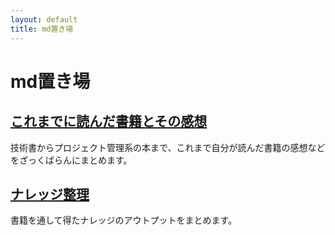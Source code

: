 ```yaml
---
layout: default
title: md置き場
---
```


# md置き場

## [これまでに読んだ書籍とその感想](/books/index.md)

技術書からプロジェクト管理系の本まで、これまで自分が読んだ書籍の感想などをざっくばらんにまとめます。

## [ナレッジ整理](/knowledge/index.md)

書籍を通して得たナレッジのアウトプットをまとめます。
